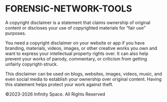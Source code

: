 # FORENSIC-NETWORK-TOOLS

A copyright disclaimer is a statement that claims ownership of original content or discloses your use of copyrighted materials for “fair use” purposes.

You need a copyright disclaimer on your website or app if you have branding, materials, videos, images, or other creative works you own and want to express your intellectual property rights over. It can also help prevent your works of parody, commentary, or criticism from getting unfairly copyright-struck.

This disclaimer can be used on blogs, websites, images, videos, music, and even social media to establish your ownership over original content. Having this statement helps protect your work against theft.

©2023-2026 Infinity Space. All Rights Reserved 
